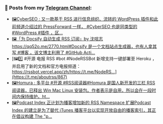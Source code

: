 ### 📰 Posts from my [Telegram Channel](https://t.me/s/aboutrss):
<!-- BLOG-POST-LIST:START -->
- [🖼CyberSEO : 又一款基于 RSS 进行信息组织、流转的 WordPress 插件和此前频道介绍过的  PressForward 一样， #CyberSEO 也是同类型的 #WordPress #插件 ，区...](https://t.me/aboutrss/869)
- [🖼「为 Docsify 自动生成 RSS 订阅」by 沈唁志https://qq52o.me/2770.html#Docsify 是一个文档站点生成器，也有人拿其写 #博客 。该文博主利用了 #GitHub Acti...](https://t.me/aboutrss/868)
- [🖼1️⃣ #开源 电报 RSS #bot #NodeRSSBot 新增支持一键部署至 Heroku ，并启用了新的文档和官方电报频道：https://rssbot.vercel.app/zh/https://t.me/NodeRS...](https://t.me/aboutrss/867)
- [🖼Homura : 多平台 #开源 #RSS阅读器#Homura 是国人新开发的三栏 RSS 阅读器，已释出 Win Mac Linux 安装包。作者表示是自用，所以会在一段时间内保持维护。ht...](https://t.me/aboutrss/866)
- [🖼Podcast Index 正计划为播客增加新的 RSS Namespace 扩展Podcast Index 的建立是为了替代 iTunes 播客平台以实现开放自由的播客索引，其正在倡议构建 The "p...](https://t.me/aboutrss/865)
<!-- BLOG-POST-LIST:END -->

<!--
**AboutRSS/AboutRSS** is a ✨ _special_ ✨ repository because its `README.md` (this file) appears on your GitHub profile.

Here are some ideas to get you started:

- 🔭 I’m currently working on ...
- 🌱 I’m currently learning ...
- 👯 I’m looking to collaborate on ...
- 🤔 I’m looking for help with ...
- 💬 Ask me about ...
- 📫 How to reach me: ...
- 😄 Pronouns: ...
- ⚡ Fun fact: ...
-->
